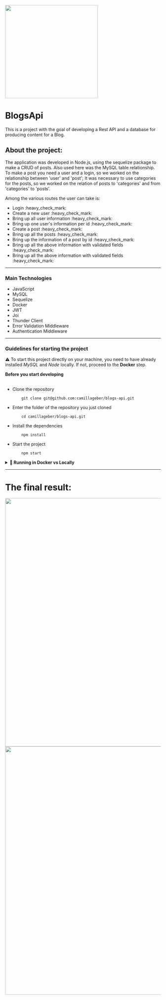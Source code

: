 <img align="center" width="300" src="https://media1.giphy.com/media/cGQZ57EJb0y9SCohZ0/giphy.gif?cid=ecf05e47yrjq40y9mai5i22thy85e46p59q64qjjzx1hvh2g&rid=giphy.gif&ct=g"/>

# BlogsApi

This is a project with the goal of developing a Rest API and a database for producing content for a Blog.

<h2> About the project: </h2>
  
The application was developed in Node.js, using the sequelize package to make a CRUD of posts.
Also used here was the MySQL table relationship. 
To make a post you need a user and a login, so we worked on the relationship between 'user' and 'post';
It was necessary to use categories for the posts, so we worked on the relation of posts to 'categories' and from 'categories' to 'posts'.
<div>
  <p>Among the various routes the user can take is: </p>
  <ul>
    <li>Login :heavy_check_mark: </li> 
    <li>Create a new user :heavy_check_mark:</li>
    <li>Bring up all user information :heavy_check_mark:</li>
    <li>Bring up one user's information per id :heavy_check_mark: </li>
    <li>Create a post :heavy_check_mark:</li>
    <li>Bring up all the posts :heavy_check_mark:</li>
    <li>Bring up the information of a post by id :heavy_check_mark:</li>
    <li>Bring up all the above information with validated fields :heavy_check_mark:</li>
    <li>Bring up all the above information with validated fields :heavy_check_mark:</li>
  </ul>
</div>

----

<h3> Main Technologies </h3>

<div>
  <ul>
    <li> JavaScript </li>
    <li> MySQL </li>
    <li> Sequelize </li>
    <li> Docker </li>
    <li> JWT </li>
    <li> Joi </li>
    <li> Thunder Client</li>
    <li> Error Validation Middleware </li>
    <li> Authentication Middleware </li>
  </ul>
</div>

---
  
<h3> Guidelines for starting the project </h3>

 :warning: To start this project directly on your machine, you need to have already installed <i>MySQL</i> and <i>Node</i> locally. If not, proceed to the <strong>Docker</strong> step.

<summary><strong> Before you start developing</strong></summary>
<div>
  <ul>
    <br><li>Clone the repository</li>
    
        git clone git@github.com:camillageber/blogs-api.git
      
   <li>Enter the folder of the repository you just cloned</li>
        
        cd camillageber/blogs-api.git

   <li>Install the dependencies </li>
        
        npm install
        
   <li>Start the project</li>
   
        npm start
        
  </ul>
</div>


<details>
  <summary><strong>🐋 Running in Docker vs Locally</strong></summary>
  
## 👉 With Docker
 
  **:warning: Before you start, your docker-compose needs to be version 1.29 or higher. [See here](https://www.digitalocean.com/community/tutorials/how-to-install-and-use-docker-compose-on-ubuntu-20-04-pt) or [in the documentation](https://docs.docker.com/compose/install/) how to install it. In the first article, you can replace where it is with `1.26.0` with `1.29.2`.**]
  
   > :information_source: Run the `node` and `db` services with the `docker-compose up -d --build` command.

  - Remember to stop `mysql` if you are using it locally on the default port (`3306`), or adapt it if you want to use the containerized application;

  - These services will initialize a container called `blogs_api` and another called `blogs_api_db`;

  - From here you can run the `blogs_api` container via the CLI, or open it in VS Code;

  > :information_source: Use the `docker exec -it blogs_api bash` command.

  - This will give you access to the interactive terminal of the container created by compose, which is running in the background.

  > :information_source: Install the dependencies [**If any**] with `npm install` (Install into container)
  
   - **:warning: Warning:** If you choose to use Docker, **ALL** the commands available in `package.json` (npm start, npm test, npm run dev, ...) must be executed **INTER** the container, i.e., in the terminal that appears after executing the `docker exec` command above. 

  - **:warning: Warning:** The **git** inside the container is not configured with your credentials. Either do the commits outside the container or set up your git credentials inside the container.

  - **:warning: Warning:** Do not run the npm audit fix command! It updates several dependencies in the project, and this update creates conflicts with the evaluator.

</details>
  
  -----
  
  # The final result: 
<div>
   <img align="center" width="800" src="https://user-images.githubusercontent.com/88116437/228020593-671fae36-983a-4915-b06b-84bbb55bceb6.png" />
   <img align="center" width="800" src="https://user-images.githubusercontent.com/88116437/228020844-143a33d0-75ff-4acd-ab76-88d8ab4b0d7c.png" />
</div>

  
